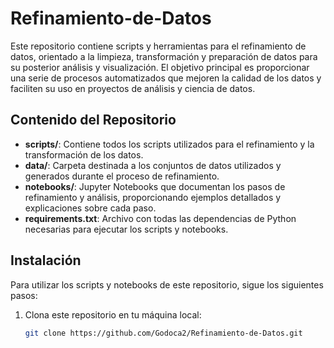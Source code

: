 # Refinamiento-de-Datos

Este repositorio contiene scripts y herramientas para el refinamiento de datos, orientado a la limpieza, transformación y preparación de datos para su posterior análisis y visualización. El objetivo principal es proporcionar una serie de procesos automatizados que mejoren la calidad de los datos y faciliten su uso en proyectos de análisis y ciencia de datos.

## Contenido del Repositorio

- **scripts/**: Contiene todos los scripts utilizados para el refinamiento y la transformación de los datos.
- **data/**: Carpeta destinada a los conjuntos de datos utilizados y generados durante el proceso de refinamiento.
- **notebooks/**: Jupyter Notebooks que documentan los pasos de refinamiento y análisis, proporcionando ejemplos detallados y explicaciones sobre cada paso.
- **requirements.txt**: Archivo con todas las dependencias de Python necesarias para ejecutar los scripts y notebooks.

## Instalación

Para utilizar los scripts y notebooks de este repositorio, sigue los siguientes pasos:

1. Clona este repositorio en tu máquina local:
   ```bash
   git clone https://github.com/Godoca2/Refinamiento-de-Datos.git
